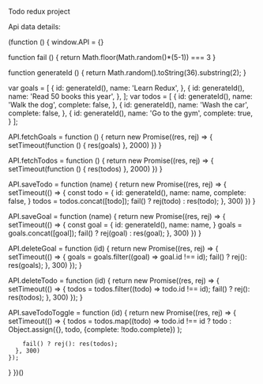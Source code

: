 Todo redux project

Api data details:

(function () {
window.API = {}

function fail () {
return Math.floor(Math.random()\*(5-1)) === 3
}

function generateId () {
return Math.random().toString(36).substring(2);
}

var goals = [
{
id: generateId(),
name: 'Learn Redux',
},
{
id: generateId(),
name: 'Read 50 books this year',
},
];
var todos = [
{
id: generateId(),
name: 'Walk the dog',
complete: false,
},
{
id: generateId(),
name: 'Wash the car',
complete: false,
},
{
id: generateId(),
name: 'Go to the gym',
complete: true,
}
];

API.fetchGoals = function () {
return new Promise((res, rej) => {
setTimeout(function () {
res(goals)
}, 2000)
})
}

API.fetchTodos = function () {
return new Promise((res, rej) => {
setTimeout(function () {
res(todos)
}, 2000)
})
}

API.saveTodo = function (name) {
return new Promise((res, rej) => {
setTimeout(() => {
const todo = {
id: generateId(),
name: name,
complete: false,
}
todos = todos.concat([todo]);
fail() ? rej(todo) : res(todo);
}, 300)
})
}

API.saveGoal = function (name) {
return new Promise((res, rej) => {
setTimeout(() => {
const goal = {
id: generateId(),
name: name,
}
goals = goals.concat([goal]);
fail() ? rej(goal) : res(goal);
}, 300)
})
}

API.deleteGoal = function (id) {
return new Promise((res, rej) => {
setTimeout(() => {
goals = goals.filter((goal) => goal.id !== id);
fail() ? rej(): res(goals);
}, 300)
});
}

API.deleteTodo = function (id) {
return new Promise((res, rej) => {
setTimeout(() => {
todos = todos.filter((todo) => todo.id !== id);
fail() ? rej(): res(todos);
}, 300)
});
}

API.saveTodoToggle = function (id) {
return new Promise((res, rej) => {
setTimeout(() => {
todos = todos.map((todo) => todo.id !== id ? todo :
Object.assign({}, todo, {complete: !todo.complete})
);

        fail() ? rej(): res(todos);
      }, 300)
    });

}
})()
